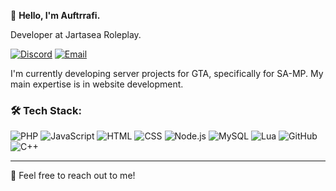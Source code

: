 👋 **Hello, I'm Auftrrafi.**

Developer at Jartasea Roleplay.

[![Discord](https://img.shields.io/badge/-Discord-5865F2?style=flat&logo=discord&logoColor=white)](https://dsc.gg/e-tech)  [![Email](https://img.shields.io/badge/-Email-0078D4?style=flat&logo=microsoft-outlook&logoColor=white)](mailto:auftrrafi.ai@gmail.com)

I'm currently developing server projects for GTA, specifically for SA-MP. My main expertise is in website development.

### 🛠 Tech Stack:
![PHP](https://img.shields.io/badge/-PHP-777BB4?style=flat&logo=php&logoColor=white)  ![JavaScript](https://img.shields.io/badge/-JavaScript-F7DF1E?style=flat&logo=javascript&logoColor=black)  ![HTML](https://img.shields.io/badge/-HTML5-E34F26?style=flat&logo=html5&logoColor=white)  ![CSS](https://img.shields.io/badge/-CSS3-1572B6?style=flat&logo=css3&logoColor=white)  ![Node.js](https://img.shields.io/badge/-Node.js-339933?style=flat&logo=node.js&logoColor=white)  ![MySQL](https://img.shields.io/badge/-MySQL-4479A1?style=flat&logo=mysql&logoColor=white)  ![Lua](https://img.shields.io/badge/-Lua-2C2D72?style=flat&logo=lua&logoColor=white)  ![GitHub](https://img.shields.io/badge/GitHub-181717?style=for-the-badge&logo=github&logoColor=white) ![C++](https://img.shields.io/badge/C%2B%2B-00599C?style=for-the-badge&logo=c%2B%2B&logoColor=white)


---

📩 Feel free to reach out to me!

